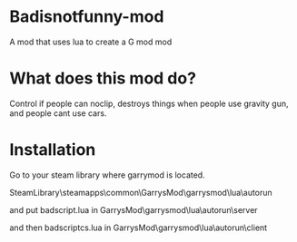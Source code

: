# Badisnotfunny-mod
A mod that uses lua to create a G mod mod

# What does this mod do?

Control if people can noclip, destroys things when people use gravity gun, and people cant use cars.

# Installation

Go to your steam library where garrymod is located.

SteamLibrary\steamapps\common\GarrysMod\garrysmod\lua\autorun

and put badscript.lua in GarrysMod\garrysmod\lua\autorun\server

and then badscriptcs.lua in GarrysMod\garrysmod\lua\autorun\client
